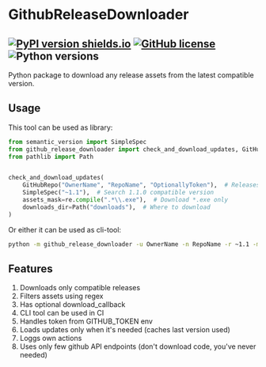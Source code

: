 # GithubReleaseDownloader
[![PyPI version shields.io](https://img.shields.io/pypi/v/github_release_downloader.svg)](https://pypi.org/project/github_release_downloader/)
[![GitHub license](https://img.shields.io/github/license/MBQbUtils/github_release_downloader.svg)](https://github.com/MaxBQb/github_release_downloader/blob/master/LICENSE.md)
![Python versions](https://img.shields.io/pypi/pyversions/github_release_downloader.svg)
---
Python package to download any release assets from the latest compatible version.

## Usage

This tool can be used as library:
```py
from semantic_version import SimpleSpec
from github_release_downloader import check_and_download_updates, GitHubRepo
from pathlib import Path


check_and_download_updates(
    GitHubRepo("OwnerName", "RepoName", "OptionallyToken"),  # Releases source
    SimpleSpec("~1.1"),  # Search 1.1.0 compatible version
    assets_mask=re.compile(".*\\.exe"),  # Download *.exe only
    downloads_dir=Path("downloads"),  # Where to download
)
```
Or either it can be used as cli-tool:
```cmd
python -m github_release_downloader -u OwnerName -n RepoName -r ~1.1 -m .*\.exe -o .\downloads
```

## Features
1. Downloads only compatible releases
2. Filters assets using regex
3. Has optional download_callback
4. CLI tool can be used in CI
5. Handles token from GITHUB_TOKEN env
6. Loads updates only when it's needed (caches last version used)
7. Loggs own actions
8. Uses only few github API endpoints (don't download code, you've never needed)

